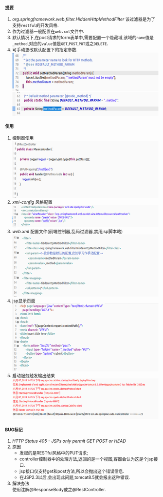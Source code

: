 #### 提要  
1. _org.springframework.web.filter.HiddenHttpMethodFilter_ 该过滤器是为了支持`restful`的开发风格.  
1. 作为过滤器一般配置在`web.xml`文件中.  
1. 默认情况下,在post请求的form表单中,需要配置一个隐藏域,该域的`name`值是`_method`,对应的`value`值是`GET`,`POST`,`PUT`或之`DELETE`.  
1. 可手动更改默认配置下的指定参数.  
   ![](assets/markdown-img-paste-20190807155206984.png)  
   ![](assets/markdown-img-paste-2019080715522447.png)  

#### 使用  
1. 控制器使用  
   ![](assets/markdown-img-paste-20190807155416130.png)  
1. _xml-config_ 风格配置  
   ![](assets/markdown-img-paste-20190807155442159.png)  
1. _web.xml_ 配置文件(前端控制器,乱码过滤器,禁用jsp脚本略)  
   ![](assets/markdown-img-paste-2019080715555189.png)  
1. jsp显示页面  
   ![](assets/markdown-img-paste-20190807155633698.png)  
1. 启动服务触发输出结果  
   ![](assets/markdown-img-paste-20190807155709244.png)  

#### BUG标记  
1. _HTTP Status 405 - JSPs only permit GET POST or HEAD_  
1. 原因  
   - 发起的是RESTful风格中的PUT请求;  
   - controller控制器中的处理方法,返回的是一个视图,容器会认为这是个jsp接口.  
   - jsp接口仅支持get和post方法,所以会抛出这个错误信息.  
   - 在JSP2.3以后,会出现此问题,tomcat8.5就会报出这种错误.  
1. 解决办法  
   使用注解\@ResponseBody或之\@RestController.  
